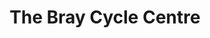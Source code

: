 ---
title: "The Bray Cycle Centre"
address: "The Boulevard Centre, Bray, Co. Wicklow"
tel: "+353 (0)12 86 3357"
county: "Wicklow"
category: "Cycling"
type: "Content"
lat: "53.20505142211914"
lng: "-6.106176853179932"
---